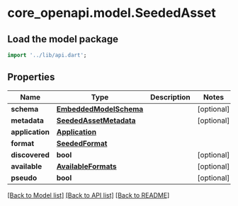# core_openapi.model.SeededAsset

## Load the model package
```dart
import '../lib/api.dart';
```

## Properties
Name | Type | Description | Notes
------------ | ------------- | ------------- | -------------
**schema** | [**EmbeddedModelSchema**](EmbeddedModelSchema.md) |  | [optional] 
**metadata** | [**SeededAssetMetadata**](SeededAssetMetadata.md) |  | [optional] 
**application** | [**Application**](Application.md) |  | 
**format** | [**SeededFormat**](SeededFormat.md) |  | 
**discovered** | **bool** |  | [optional] 
**available** | [**AvailableFormats**](AvailableFormats.md) |  | [optional] 
**pseudo** | **bool** |  | [optional] 

[[Back to Model list]](../README.md#documentation-for-models) [[Back to API list]](../README.md#documentation-for-api-endpoints) [[Back to README]](../README.md)


